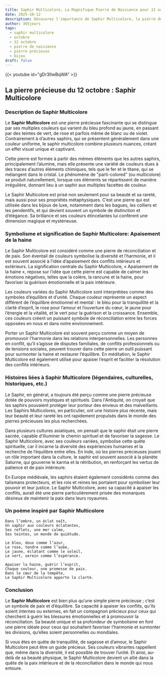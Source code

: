 ```yaml
---
title: Saphir Multicolore, La Magnifique Pierre de Naissance pour 12 octobre
date: 2025-10-12
description: Découvrez l'importance de Saphir Multicolore, la pierre de naissance du 12 octobre qui symbolise Apaisement de la haine. Laissez sa beauté et sa signification illuminer votre journée.
author: 365jours
tags:
  - saphir multicolore
  - octobre
  - 12 octobre
  - pierre de naissance
  - pierre précieuse
  - bijou
draft: false
---
```


{{< youtube id="gDr3IIwBqWA" >}}

## La pierre précieuse du 12 octobre : Saphir Multicolore

### Description de Saphir Multicolore

Le **Saphir Multicolore** est une pierre précieuse fascinante qui se distingue par ses multiples couleurs qui varient du bleu profond au jaune, en passant par des teintes de vert, de rose et parfois même de blanc ou de violet. Contrairement à d’autres saphirs, qui se présentent généralement dans une couleur uniforme, le saphir multicolore combine plusieurs nuances, créant un effet visuel unique et captivant.

Cette pierre est formée à partir des mêmes éléments que les autres saphirs, principalement l’alumine, mais elle présente une variété de couleurs dues à des traces d’autres éléments chimiques, tels que le fer et le titane, qui se mélangent dans le cristal. Le phénomène de "parti-colored" (ou multicolore) se produit naturellement, lorsque ces éléments se répartissent de manière irrégulière, donnant lieu à un saphir aux multiples facettes de couleur.

Le Saphir Multicolore est prisé non seulement pour sa beauté et sa rareté, mais aussi pour ses propriétés métaphysiques. C’est une pierre qui est utilisée dans les bijoux de luxe, notamment dans les bagues, les colliers et les pendentifs, et qui devient souvent un symbole de distinction et d’élégance. Sa brillance et ses couleurs étincelantes lui confèrent une dimension magique et mystérieuse.

### Symbolisme et signification de Saphir Multicolore: Apaisement de la haine

Le Saphir Multicolore est considéré comme une pierre de réconciliation et de paix. Son éventail de couleurs symbolise la diversité et l’harmonie, et il est souvent associé à l’idée d’apaisement des conflits intérieurs et extérieurs. La signification centrale du Saphir Multicolore, « Apaisement de la haine », repose sur l’idée que cette pierre est capable de calmer les émotions négatives, telles que la colère, la rancune et la haine, pour favoriser la guérison émotionnelle et la paix intérieure.

Les couleurs variées du Saphir Multicolore sont interprétées comme des symboles d’équilibre et d’unité. Chaque couleur représente un aspect différent de l’équilibre émotionnel et mental : le bleu pour la tranquillité et la clarté d’esprit, le rose pour l’amour et l’ouverture du cœur, le jaune pour l’énergie et la vitalité, et le vert pour la guérison et la croissance. Ensemble, ces couleurs créent un puissant symbole de réconciliation entre les forces opposées en nous et dans notre environnement.

Porter un Saphir Multicolore est souvent perçu comme un moyen de promouvoir l'harmonie dans les relations interpersonnelles. Les personnes en conflit, qu’il s’agisse de disputes familiales, de conflits professionnels ou de tensions sociales, peuvent trouver dans cette pierre un outil puissant pour surmonter la haine et restaurer l’équilibre. En méditation, le Saphir Multicolore est également utilisé pour apaiser l’esprit et faciliter la résolution des conflits intérieurs.

### Histoires liées à Saphir Multicolore (légendaires, culturelles, historiques, etc.)

Le Saphir, en général, a toujours été perçu comme une pierre précieuse dotée de pouvoirs mystiques et spirituels. Dans l'Antiquité, on croyait que les saphirs pouvaient protéger leur porteur des envieux et des malveillants. Les Saphirs Multicolores, en particulier, ont une histoire plus récente, mais leur beauté et leur rareté les ont rapidement propulsés dans le monde des pierres précieuses les plus recherchées.

Dans plusieurs cultures asiatiques, on pensait que le saphir était une pierre sacrée, capable d’illuminer le chemin spirituel et de favoriser la sagesse. Le Saphir Multicolore, avec ses couleurs variées, symbolise cette quête spirituelle, car il incarne la diversité des expériences humaines et la recherche de l’équilibre entre elles. En Inde, où les pierres précieuses jouent un rôle important dans la culture, le saphir est souvent associé à la planète Saturne, qui gouverne le karma et la rétribution, en renforçant les vertus de patience et de paix intérieure.

En Europe médiévale, les saphirs étaient également considérés comme des talismans protecteurs, et les rois et reines les portaient pour symboliser leur pouvoir et leur justice. Le Saphir Multicolore, avec sa capacité à apaiser les conflits, aurait été une pierre particulièrement prisée des monarques désireux de maintenir la paix dans leurs royaumes.

### Un poème inspiré par Saphir Multicolore

	Dans l’ombre, un éclat naît,  
	Un saphir aux couleurs éclatantes,  
	Ses reflets, une mer calme,  
	Ses teintes, un monde de quiétude.
	
	Le bleu, doux comme l’azur,  
	Le rose, tendre comme l’aube,  
	Le jaune, éclatant comme le soleil,  
	Le vert, serein comme l’espérance.
	
	Apaiser la haine, guérir l’esprit,  
	Chaque couleur, une promesse de paix.  
	Dans le cœur de la tempête,  
	Le Saphir Multicolore apporte la clarté.

### Conclusion

Le **Saphir Multicolore** est bien plus qu’une simple pierre précieuse ; c’est un symbole de paix et d’équilibre. Sa capacité à apaiser les conflits, qu'ils soient internes ou externes, en fait un compagnon précieux pour ceux qui cherchent à guérir les blessures émotionnelles et à promouvoir la réconciliation. Sa beauté unique et sa profondeur de symbolisme en font une pierre idéale pour ceux qui souhaitent favoriser l’harmonie et surmonter les divisions, qu’elles soient personnelles ou mondiales.

Si vous êtes en quête de tranquillité, de sagesse et d’amour, le Saphir Multicolore peut être un guide précieux. Ses couleurs vibrantes rappellent que, même dans la diversité, il est possible de trouver l’unité. Et ainsi, au-delà de sa beauté physique, le Saphir Multicolore devient un allié dans la quête de la paix intérieure et de la réconciliation dans le monde qui nous entoure.